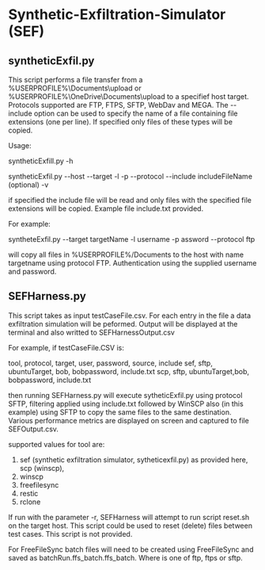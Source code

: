 # Synthetic-Exfiltration-Simulator (SEF)

## syntheticExfil.py
This script performs a file transfer from a %USERPROFILE%\Documents\upload or %USERPROFILE%\OneDrive\Documents\upload to a specifief host target. Protocols supported are FTP, FTPS, SFTP, WebDav and MEGA. The --include option can be used to specify the name of a file containing file extensions (one per line). If specified only files of these types will be copied. 

Usage:

syntheticExfill.py -h



syntheticExfil.py --host <hostname> --target <targetname> -l <username> -p <password> --protocol <protocolname> --include includeFileName (optional) -v

if specified the include file will be read and only files with the specified file extensions will be copied. Example file include.txt provided.

For example:

syntheteExfil.py --target targetName -l username -p assword --protocol ftp

will copy all files in %USERPROFILE%/Documents to the host with name targetname using protocol FTP. Authentication using the supplied username and password.


## SEFHarness.py
This script takes as input testCaseFile.csv. For each entry in the file a data exfiltration simulation will be peformed. Output will be displayed at the terminal and also writted to SEFHarnessOutput.csv

For example, if testCaseFile.CSV is:

  tool,	protocol,	target,	user,	password,	source,	include
  sef,	sftp,	ubuntuTarget,	bob,	bobpassword, include.txt
  scp, sftp, ubuntuTarget,bob, bobpassword, include.txt


then running SEFHarness.py will execute sytheticExfil.py using protocol SFTP, filtering applied using include.txt followed by WinSCP also (in this example) using SFTP to copy the same files to the same destination. Various performance metrics are displayed on screen and captured to file SEFOutput.csv.

supported values for tool are: 
1. sef (synthetic exfiltration simulator, sytheticexfil.py) as provided here, scp (winscp),
2. winscp
3. freefilesync
4. restic
5. rclone

If run with the parameter -r, SEFHarness will attempt to run script reset.sh on the target host. This script could be used to reset (delete) files between test cases. This script is not provided.

For FreeFileSync batch files will need to be created using FreeFileSync and saved as <protocol>batchRun.ffs_batch.ffs_batch. Where <protocol> is one of ftp, ftps or sftp.
